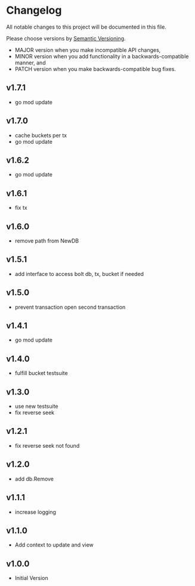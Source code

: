 # Changelog

All notable changes to this project will be documented in this file.

Please choose versions by [Semantic Versioning](http://semver.org/).

* MAJOR version when you make incompatible API changes,
* MINOR version when you add functionality in a backwards-compatible manner, and
* PATCH version when you make backwards-compatible bug fixes.

## v1.7.1

- go mod update

## v1.7.0

- cache buckets per tx
- go mod update

## v1.6.2

- go mod update

## v1.6.1

- fix tx

## v1.6.0

- remove path from NewDB

## v1.5.1

- add interface to access bolt db, tx, bucket if needed

## v1.5.0

- prevent transaction open second transaction

## v1.4.1

- go mod update

## v1.4.0

- fulfill bucket testsuite

## v1.3.0

- use new testsuite
- fix reverse seek

## v1.2.1

- fix reverse seek not found

## v1.2.0

- add db.Remove

## v1.1.1

- increase logging

## v1.1.0

- Add context to update and view

## v1.0.0

- Initial Version
